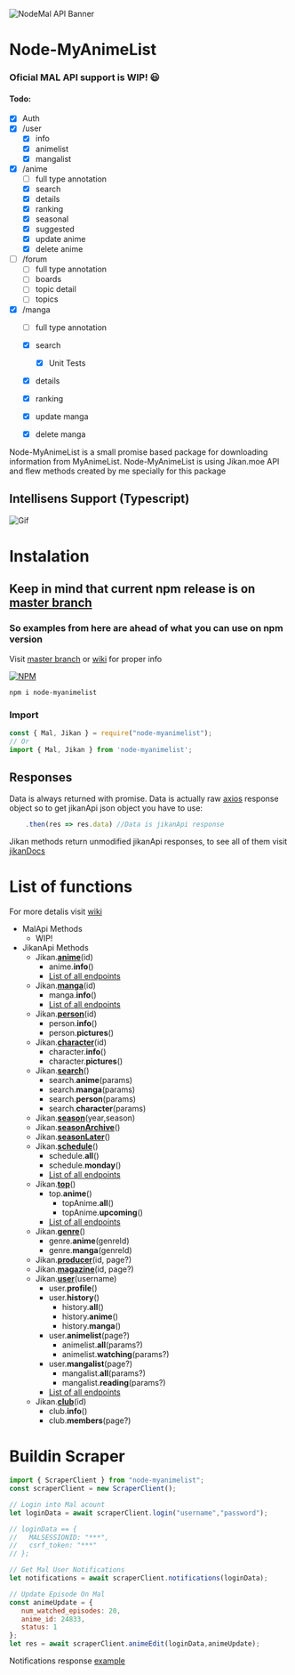 ![NodeMal API Banner](https://i.imgur.com/IcBShyO.png)

# Node-MyAnimeList
### Oficial MAL API support is WIP! :smiley:
#### Todo:
- [x] Auth
- [x] /user
  - [x] info
  - [x] animelist
  - [x] mangalist
- [x] /anime
  - [ ] full type annotation
  - [x] search 
  - [x] details
  - [x] ranking
  - [x] seasonal
  - [x] suggested  
  - [x] update anime
  - [x] delete anime
- [ ] /forum
  - [ ] full type annotation
  - [ ] boards
  - [ ] topic detail
  - [ ] topics
- [x] /manga
  - [ ] full type annotation
  - [x] search 
    - [x] Unit Tests
  - [x] details
  - [x] ranking  
  - [x] update manga
  - [x] delete manga


Node-MyAnimeList is a small promise based package for downloading information from MyAnimeList.
Node-MyAnimeList is using Jikan.moe API and flew methods created by me specially for this package


## Intellisens Support (Typescript)
![Gif](https://i.imgur.com/J1dUQf2.gif)

# Instalation
## Keep in mind that current npm release is on [master branch](https://github.com/PolyMeilex/node-myanimelist/tree/master)
### So examples from here are ahead of what you can use on npm version
Visit [master branch](https://github.com/PolyMeilex/node-myanimelist/tree/master) or [wiki](https://github.com/PolyMeilex/node-myanimelist/wiki) for proper info

[![NPM](https://nodei.co/npm/node-myanimelist.png)](https://nodei.co/npm/node-myanimelist/)

```
npm i node-myanimelist
```
### Import
```js
const { Mal, Jikan } = require("node-myanimelist");
// Or
import { Mal, Jikan } from 'node-myanimelist';
```
## Responses
Data is always returned with promise.
Data is actually raw [axios](https://www.npmjs.com/package/axios) response object so to get jikanApi json object you have to use:
```ts
	.then(res => res.data) //Data is jikanApi response
```
Jikan methods return unmodified jikanApi responses, to see all of them visit [jikanDocs](https://jikan.docs.apiary.io/)
# List of functions
For more detalis visit [wiki](https://github.com/PolyMeilex/node-myanimelist/wiki)
* MalApi Methods
  * WIP!
* JikanApi Methods
	* Jikan.**[anime](https://github.com/PolyMeilex/node-myanimelist/wiki/Anime)**(id)
		* anime.**info**()
 		* [List of all endpoints](https://github.com/PolyMeilex/node-myanimelist/wiki/Anime)
	* Jikan.**[manga](https://github.com/PolyMeilex/node-myanimelist/wiki/Manga)**(id) 
 		* manga.**info**()
 		* [List of all endpoints](https://github.com/PolyMeilex/node-myanimelist/wiki/Manga)
	* Jikan.**[person](https://github.com/PolyMeilex/node-myanimelist/wiki/Person)**(id) 
		* person.**info**()
		* person.**pictures**()
	* Jikan.**[character](https://github.com/PolyMeilex/node-myanimelist/wiki/Character)**(id) 
		* character.**info**()
	 	* character.**pictures**()
 	* Jikan.**[search](https://github.com/PolyMeilex/node-myanimelist/wiki/Search)**()
	 	* search.**anime**(params)
	 	* search.**manga**(params)
	 	* search.**person**(params)
	 	* search.**character**(params)
 	* Jikan.**[season](https://github.com/PolyMeilex/node-myanimelist/wiki/Season)**(year,season)
 	* Jikan.**[seasonArchive](https://github.com/PolyMeilex/node-myanimelist/wiki/Season)**()
 	* Jikan.**[seasonLater](https://github.com/PolyMeilex/node-myanimelist/wiki/Season)**() 
	* Jikan.**[schedule](https://github.com/PolyMeilex/node-myanimelist/wiki/Schedule)**()
		* schedule.**all**()
		* schedule.**monday**()
		* [List of all endpoints](https://github.com/PolyMeilex/node-myanimelist/wiki/Schedule)
	* Jikan.**[top](https://github.com/PolyMeilex/node-myanimelist/wiki/Top)**()
		* top.**anime**()
			* topAnime.**all**()
			* topAnime.**upcoming**()
 		* [List of all endpoints](https://github.com/PolyMeilex/node-myanimelist/wiki/Top)
	* Jikan.**[genre](https://github.com/PolyMeilex/node-myanimelist/wiki/Genre)**()
		* genre.**anime**(genreId)
		* genre.**manga**(genreId)
	* Jikan.**[producer](https://github.com/PolyMeilex/node-myanimelist/wiki/Producer)**(id, page?)
	* Jikan.**[magazine](https://github.com/PolyMeilex/node-myanimelist/wiki/Magazine)**(id, page?)
	* Jikan.**[user](https://github.com/PolyMeilex/node-myanimelist/wiki/User)**(username)
		* user.**profile**()
		* user.**history**()
			* history.**all**()
			* history.**anime**()
 			* history.**manga**()
		* user.**animelist**(page?)
			* animelist.**all**(params?)
 			* animelist.**watching**(params?)
		* user.**mangalist**(page?)
			* mangalist.**all**(params?)
 			* mangalist.**reading**(params?)
 		* [List of all endpoints](https://github.com/PolyMeilex/node-myanimelist/wiki/User)
	* Jikan.**[club](https://github.com/PolyMeilex/node-myanimelist/wiki/Club)**(id)
		* club.**info**()
		* club.**members**(page?)

# Buildin Scraper
```js
import { ScraperClient } from "node-myanimelist";
const scraperClient = new ScraperClient();

// Login into Mal acount
let loginData = await scraperClient.login("username","password");

// loginData == {
//   MALSESSIONID: "***",
//   csrf_token: "***"
// };

// Get Mal User Notifications
let notifications = await scraperClient.notifications(loginData);

// Update Episode On Mal
const animeUpdate = {
   num_watched_episodes: 20,
   anime_id: 24833,
   status: 1
};
let res = await scraperClient.animeEdit(loginData,animeUpdate);

```
Notifications response [example](https://github.com/PolyMeilex/node-myanimelist/blob/master/dataExamples/exampleNotyfications.json)
